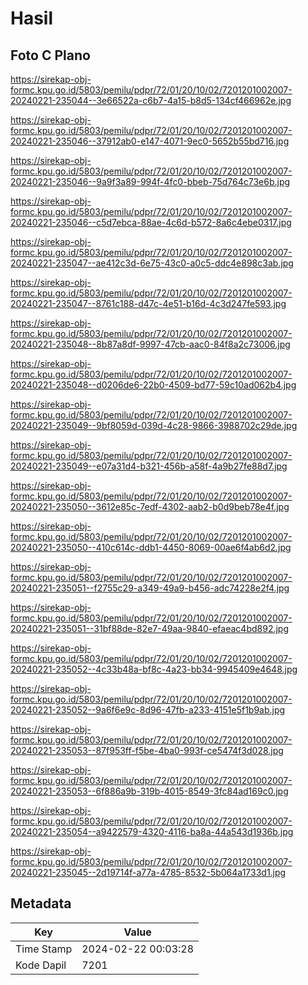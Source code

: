 # Hasil

## Foto C Plano

https://sirekap-obj-formc.kpu.go.id/5803/pemilu/pdpr/72/01/20/10/02/7201201002007-20240221-235044--3e66522a-c6b7-4a15-b8d5-134cf466962e.jpg

https://sirekap-obj-formc.kpu.go.id/5803/pemilu/pdpr/72/01/20/10/02/7201201002007-20240221-235046--37912ab0-e147-4071-9ec0-5652b55bd716.jpg

https://sirekap-obj-formc.kpu.go.id/5803/pemilu/pdpr/72/01/20/10/02/7201201002007-20240221-235046--9a9f3a89-994f-4fc0-bbeb-75d764c73e6b.jpg

https://sirekap-obj-formc.kpu.go.id/5803/pemilu/pdpr/72/01/20/10/02/7201201002007-20240221-235046--c5d7ebca-88ae-4c6d-b572-8a6c4ebe0317.jpg

https://sirekap-obj-formc.kpu.go.id/5803/pemilu/pdpr/72/01/20/10/02/7201201002007-20240221-235047--ae412c3d-6e75-43c0-a0c5-ddc4e898c3ab.jpg

https://sirekap-obj-formc.kpu.go.id/5803/pemilu/pdpr/72/01/20/10/02/7201201002007-20240221-235047--8761c188-d47c-4e51-b16d-4c3d247fe593.jpg

https://sirekap-obj-formc.kpu.go.id/5803/pemilu/pdpr/72/01/20/10/02/7201201002007-20240221-235048--8b87a8df-9997-47cb-aac0-84f8a2c73006.jpg

https://sirekap-obj-formc.kpu.go.id/5803/pemilu/pdpr/72/01/20/10/02/7201201002007-20240221-235048--d0206de6-22b0-4509-bd77-59c10ad062b4.jpg

https://sirekap-obj-formc.kpu.go.id/5803/pemilu/pdpr/72/01/20/10/02/7201201002007-20240221-235049--9bf8059d-039d-4c28-9866-3988702c29de.jpg

https://sirekap-obj-formc.kpu.go.id/5803/pemilu/pdpr/72/01/20/10/02/7201201002007-20240221-235049--e07a31d4-b321-456b-a58f-4a9b27fe88d7.jpg

https://sirekap-obj-formc.kpu.go.id/5803/pemilu/pdpr/72/01/20/10/02/7201201002007-20240221-235050--3612e85c-7edf-4302-aab2-b0d9beb78e4f.jpg

https://sirekap-obj-formc.kpu.go.id/5803/pemilu/pdpr/72/01/20/10/02/7201201002007-20240221-235050--410c614c-ddb1-4450-8069-00ae6f4ab6d2.jpg

https://sirekap-obj-formc.kpu.go.id/5803/pemilu/pdpr/72/01/20/10/02/7201201002007-20240221-235051--f2755c29-a349-49a9-b456-adc74228e2f4.jpg

https://sirekap-obj-formc.kpu.go.id/5803/pemilu/pdpr/72/01/20/10/02/7201201002007-20240221-235051--31bf88de-82e7-49aa-9840-efaeac4bd892.jpg

https://sirekap-obj-formc.kpu.go.id/5803/pemilu/pdpr/72/01/20/10/02/7201201002007-20240221-235052--4c33b48a-bf8c-4a23-bb34-9945409e4648.jpg

https://sirekap-obj-formc.kpu.go.id/5803/pemilu/pdpr/72/01/20/10/02/7201201002007-20240221-235052--9a6f6e9c-8d96-47fb-a233-4151e5f1b9ab.jpg

https://sirekap-obj-formc.kpu.go.id/5803/pemilu/pdpr/72/01/20/10/02/7201201002007-20240221-235053--87f953ff-f5be-4ba0-993f-ce5474f3d028.jpg

https://sirekap-obj-formc.kpu.go.id/5803/pemilu/pdpr/72/01/20/10/02/7201201002007-20240221-235053--6f886a9b-319b-4015-8549-3fc84ad169c0.jpg

https://sirekap-obj-formc.kpu.go.id/5803/pemilu/pdpr/72/01/20/10/02/7201201002007-20240221-235054--a9422579-4320-4116-ba8a-44a543d1936b.jpg

https://sirekap-obj-formc.kpu.go.id/5803/pemilu/pdpr/72/01/20/10/02/7201201002007-20240221-235045--2d19714f-a77a-4785-8532-5b064a1733d1.jpg


## Metadata

| Key        | Value               |
| ---------- | ------------------- |
| Time Stamp | 2024-02-22 00:03:28 |
| Kode Dapil | 7201                |



